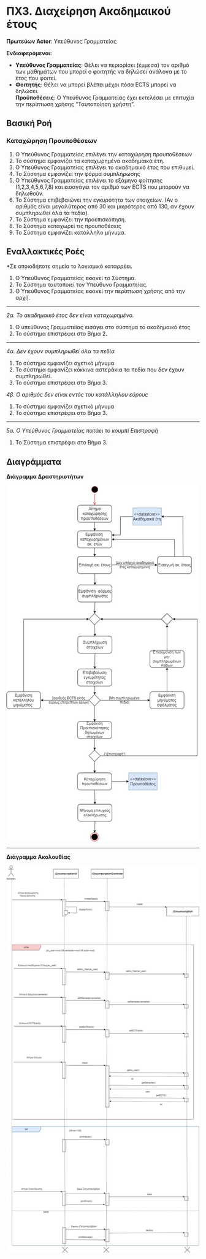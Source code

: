 # ΠΧ3. Διαχείρηση Ακαδημαικού έτους

**Πρωτεύων Actor**: Υπεύθυνος Γραμματείας  

**Ενδιαφερόμενοι:**

- **Υπεύθυνος Γραμματείας**: Θέλει να περιορίσει (έμμεσα) τον αριθμό των μαθημάτων που μπορεί ο φοιτητής να δηλώσει ανάλογα με το έτος που φοιτεί.  
- **Φοιτητής**: Θέλει να μπορεί βλέπει μέχρι πόσα ECTS μπορεί να δηλώσει.  
**Προϋποθέσεις**: Ο Υπεύθυνος Γραμματείας έχει εκτελέσει με επιτυχία την περίπτωση χρήσης “Ταυτοποίηση χρήστη”. 

## Βασική Ροή

### Καταχώρηση Προυποθέσεων
1. Ο Υπεύθυνος Γραμματείας επιλέγει την καταχώρηση προυποθέσεων
2. Το σύστημα εμφανίζει τα καταχωρημένα ακαδημαικά έτη.
3. Ο Υπεύθυνος Γραμματείας επιλέγει το ακαδημαικό έτος που επιθυμεί.
4. Το Σύστημα εμφανίζει την φόρμα συμπλήρωσης 
5. Ο Υπεύθυνος Γραμματείας επιλέγει το εξάμηνο φοίτησης (1,2,3,4,5,6,7,8) και εισαγάγει τον αριθμό των ECTS που μπορούν να δηλωθούν.
6. Το Σύστημα επιβεβαιώνει την εγκυρότητα των στοιχείων. (Αν ο αριθμός είναι μεγαλύτερος από 30 και μικρότερος από 130, αν έχουν συμπληρωθεί όλα τα πεδία).
7. Το Σύστημα εμφανίζει την προεπισκόπηση.
8. Το Σύστημα καταχωρεί τις προυποθέσεις
9. Το Σύστημα εμφανίζει κατάλληλο μήνυμα. 


## Εναλλακτικές Ροές

*Σε οποιοδήποτε σημείο το λογισμικό καταρρέει.
1. Ο Υπεύθυνος Γραμματείας εκκινεί το Σύστημα.
2. Το Σύστημα ταυτοποιεί τον Υπεύθυνο Γραμματείας.
3. Ο Υπεύθυνος Γραμματείας εκκινεί την περίπτωση χρήσης από την αρχή.
---
*2α. Το ακαδημαικό έτος δεν είναι καταχωρημένο.*
1. Ο υπεύθυνος Γραμματείας εισάγει στο σύστημα το ακαδημαικό έτος
2. Το σύστημα επιστρέφει στο Βήμα 2.
---
*4α. Δεν έχουν συμπληρωθεί όλα τα πεδία*
1. Το σύστημα εμφανίζει σχετικό μήνυμα
2. Το σύστημα εμφανίζει κόκκινα αστεράκια τα πεδία που δεν έχουν συμπληρωθεί.
3. Το σύστημα επιστρέφει στο Βήμα 3.

*4β. Ο αριθμός δεν είναι εντός του κατάλληλου εύρους*
1. Το σύστημα εμφανίζει σχετικό μήνυμα
2. Το σύστημα επιστρέφει στο Βήμα 3.
---
*5α. Ο Υπεύθυνος Γραμματείας πατάει το κουμπί Επιστροφή*
1. Το Σύστημα επιστρέφει στο Βήμα 3.



## Διαγράμματα
**Διάγραμμα Δραστηριοτήτων**

![Διάγραμμα Δραστηριοτήτων 3](uml/requirements/useCase3.jpg)

---

**Διάγραμμα Ακολουθίας**

![Διαγραμμα Ακολουθίας 3](uml/requirements/sequence3.jpg)


